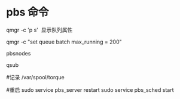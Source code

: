 # pbs 命令
qmgr -c 'p s'  显示队列属性

qmgr -c "set queue batch max_running = 200"

pbsnodes 

qsub



#记录
/var/spool/torque

#重启
sudo service pbs_server restart
sudo service pbs_sched start
